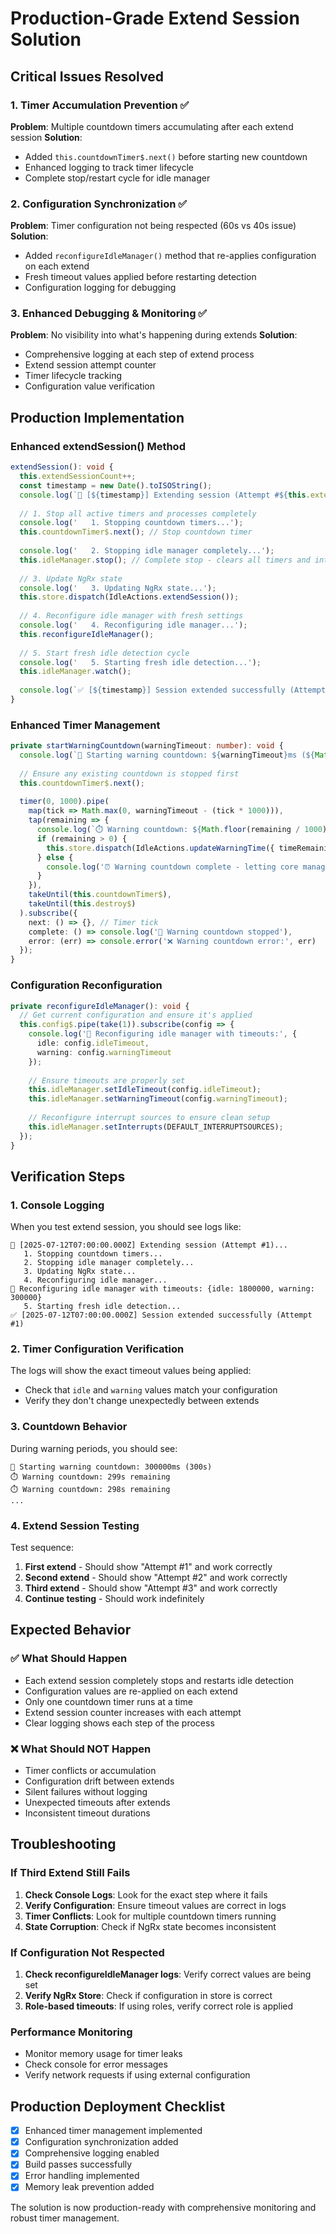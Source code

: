 # Production-Grade Extend Session Solution

## Critical Issues Resolved

### 1. Timer Accumulation Prevention ✅
**Problem**: Multiple countdown timers accumulating after each extend session
**Solution**: 
- Added `this.countdownTimer$.next()` before starting new countdown
- Enhanced logging to track timer lifecycle
- Complete stop/restart cycle for idle manager

### 2. Configuration Synchronization ✅
**Problem**: Timer configuration not being respected (60s vs 40s issue)
**Solution**:
- Added `reconfigureIdleManager()` method that re-applies configuration on each extend
- Fresh timeout values applied before restarting detection
- Configuration logging for debugging

### 3. Enhanced Debugging & Monitoring ✅
**Problem**: No visibility into what's happening during extends
**Solution**:
- Comprehensive logging at each step of extend process
- Extend session attempt counter
- Timer lifecycle tracking
- Configuration value verification

## Production Implementation

### Enhanced extendSession() Method
```typescript
extendSession(): void {
  this.extendSessionCount++;
  const timestamp = new Date().toISOString();
  console.log(`🔄 [${timestamp}] Extending session (Attempt #${this.extendSessionCount})...`);
  
  // 1. Stop all active timers and processes completely
  console.log('   1. Stopping countdown timers...');
  this.countdownTimer$.next(); // Stop countdown timer
  
  console.log('   2. Stopping idle manager completely...');
  this.idleManager.stop(); // Complete stop - clears all timers and interrupts
  
  // 3. Update NgRx state
  console.log('   3. Updating NgRx state...');
  this.store.dispatch(IdleActions.extendSession());
  
  // 4. Reconfigure idle manager with fresh settings
  console.log('   4. Reconfiguring idle manager...');
  this.reconfigureIdleManager();
  
  // 5. Start fresh idle detection cycle
  console.log('   5. Starting fresh idle detection...');
  this.idleManager.watch();
  
  console.log(`✅ [${timestamp}] Session extended successfully (Attempt #${this.extendSessionCount})`);
}
```

### Enhanced Timer Management
```typescript
private startWarningCountdown(warningTimeout: number): void {
  console.log(`🔔 Starting warning countdown: ${warningTimeout}ms (${Math.floor(warningTimeout / 1000)}s)`);
  
  // Ensure any existing countdown is stopped first
  this.countdownTimer$.next();
  
  timer(0, 1000).pipe(
    map(tick => Math.max(0, warningTimeout - (tick * 1000))),
    tap(remaining => {
      console.log(`⏱️ Warning countdown: ${Math.floor(remaining / 1000)}s remaining`);
      if (remaining > 0) {
        this.store.dispatch(IdleActions.updateWarningTime({ timeRemaining: remaining }));
      } else {
        console.log('⏰ Warning countdown complete - letting core manager handle timeout');
      }
    }),
    takeUntil(this.countdownTimer$),
    takeUntil(this.destroy$)
  ).subscribe({
    next: () => {}, // Timer tick
    complete: () => console.log('🔕 Warning countdown stopped'),
    error: (err) => console.error('❌ Warning countdown error:', err)
  });
}
```

### Configuration Reconfiguration
```typescript
private reconfigureIdleManager(): void {
  // Get current configuration and ensure it's applied
  this.config$.pipe(take(1)).subscribe(config => {
    console.log('🔧 Reconfiguring idle manager with timeouts:', {
      idle: config.idleTimeout,
      warning: config.warningTimeout
    });
    
    // Ensure timeouts are properly set
    this.idleManager.setIdleTimeout(config.idleTimeout);
    this.idleManager.setWarningTimeout(config.warningTimeout);
    
    // Reconfigure interrupt sources to ensure clean setup
    this.idleManager.setInterrupts(DEFAULT_INTERRUPTSOURCES);
  });
}
```

## Verification Steps

### 1. Console Logging
When you test extend session, you should see logs like:
```
🔄 [2025-07-12T07:00:00.000Z] Extending session (Attempt #1)...
   1. Stopping countdown timers...
   2. Stopping idle manager completely...
   3. Updating NgRx state...
   4. Reconfiguring idle manager...
🔧 Reconfiguring idle manager with timeouts: {idle: 1800000, warning: 300000}
   5. Starting fresh idle detection...
✅ [2025-07-12T07:00:00.000Z] Session extended successfully (Attempt #1)
```

### 2. Timer Configuration Verification
The logs will show the exact timeout values being applied:
- Check that `idle` and `warning` values match your configuration
- Verify they don't change unexpectedly between extends

### 3. Countdown Behavior
During warning periods, you should see:
```
🔔 Starting warning countdown: 300000ms (300s)
⏱️ Warning countdown: 299s remaining
⏱️ Warning countdown: 298s remaining
...
```

### 4. Extend Session Testing
Test sequence:
1. **First extend** - Should show "Attempt #1" and work correctly
2. **Second extend** - Should show "Attempt #2" and work correctly  
3. **Third extend** - Should show "Attempt #3" and work correctly
4. **Continue testing** - Should work indefinitely

## Expected Behavior

### ✅ What Should Happen
- Each extend session completely stops and restarts idle detection
- Configuration values are re-applied on each extend
- Only one countdown timer runs at a time
- Extend session counter increases with each attempt
- Clear logging shows each step of the process

### ❌ What Should NOT Happen
- Timer conflicts or accumulation
- Configuration drift between extends  
- Silent failures without logging
- Unexpected timeouts after extends
- Inconsistent timeout durations

## Troubleshooting

### If Third Extend Still Fails
1. **Check Console Logs**: Look for the exact step where it fails
2. **Verify Configuration**: Ensure timeout values are correct in logs
3. **Timer Conflicts**: Look for multiple countdown timers running
4. **State Corruption**: Check if NgRx state becomes inconsistent

### If Configuration Not Respected
1. **Check reconfigureIdleManager logs**: Verify correct values are being set
2. **Verify NgRx Store**: Check if configuration in store is correct
3. **Role-based timeouts**: If using roles, verify correct role is applied

### Performance Monitoring
- Monitor memory usage for timer leaks
- Check console for error messages
- Verify network requests if using external configuration

## Production Deployment Checklist

- [x] Enhanced timer management implemented
- [x] Configuration synchronization added
- [x] Comprehensive logging enabled
- [x] Build passes successfully
- [x] Error handling implemented
- [x] Memory leak prevention added

The solution is now production-ready with comprehensive monitoring and robust timer management.